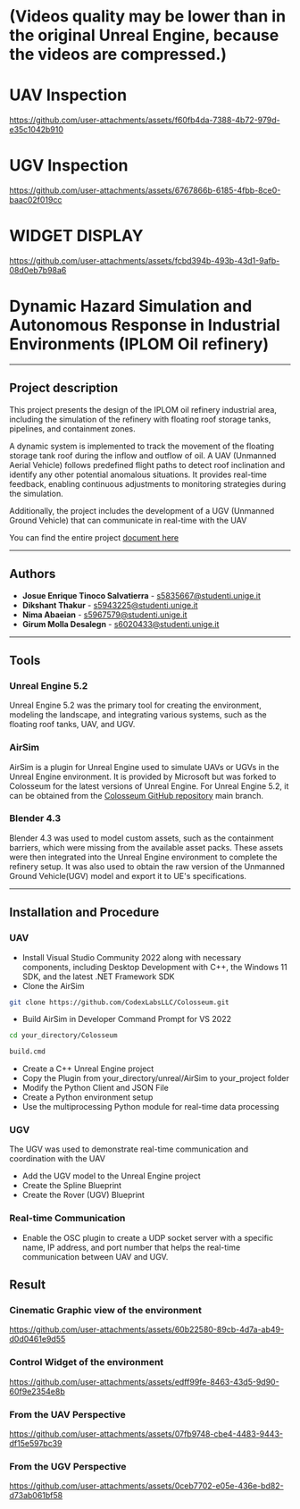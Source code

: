

# (Videos quality may be lower than in the original Unreal Engine, because the videos are compressed.)
# UAV Inspection
https://github.com/user-attachments/assets/f60fb4da-7388-4b72-979d-e35c1042b910

# UGV Inspection
https://github.com/user-attachments/assets/6767866b-6185-4fbb-8ce0-baac02f019cc

# WIDGET DISPLAY 
https://github.com/user-attachments/assets/fcbd394b-493b-43d1-9afb-08d0eb7b98a6

# Dynamic Hazard Simulation and Autonomous Response in Industrial Environments (IPLOM Oil refinery)
---
## Project description
This project presents the design of the IPLOM oil refinery industrial area, including the simulation of the refinery with floating roof storage tanks, pipelines, and containment zones.

A dynamic system is implemented to track the movement of the floating storage tank roof during the inflow and outflow of oil. A UAV (Unmanned Aerial Vehicle) follows predefined flight paths to detect roof inclination and identify any other potential anomalous situations. It provides real-time feedback, enabling continuous adjustments to monitoring strategies during the simulation.

Additionally, the project includes the development of a UGV (Unmanned Ground Vehicle) that can communicate in real-time with the UAV

You can find the entire project [document here](https://unigeit-my.sharepoint.com/:f:/g/personal/s6020433_studenti_unige_it/EqkfBAJ-7AFJpvaSTvC3uBEBt8X0KG-oGZL-6dwvnjM8lQ?e=TwoaZ4)

---
## Authors
- **Josue Enrique Tinoco Salvatierra** - s5835667@studenti.unige.it
- **Dikshant Thakur** - s5943225@studenti.unige.it
- **Nima Abaeian** - s5967579@studenti.unige.it
- **Girum Molla Desalegn** - s6020433@studenti.unige.it
---
## Tools
### Unreal Engine 5.2
Unreal Engine 5.2 was the primary tool for creating the environment, modeling the landscape, and integrating various systems, such as the floating roof tanks, UAV, and UGV. 
### AirSim
AirSim is a plugin for Unreal Engine used to simulate UAVs or UGVs in the Unreal Engine environment. It is provided by Microsoft but was forked to Colosseum for the latest versions of Unreal Engine. For Unreal Engine 5.2, it can be obtained from the [Colosseum GitHub repository](https://github.com/CodexLabsLLC/Colosseum) main branch.
### Blender 4.3
Blender 4.3 was used to model custom assets, such as the containment barriers, which were missing from the available asset packs. These assets were then integrated into the Unreal Engine environment to complete the refinery setup. It was also used to obtain the raw version of the Unmanned Ground Vehicle(UGV) model and export it to UE's specifications.

---
## Installation and Procedure
### UAV
- Install Visual Studio Community 2022 along with necessary components, including Desktop Development with C++, the Windows 11 SDK, and the latest .NET Framework SDK
- Clone the AirSim
```bash
git clone https://github.com/CodexLabsLLC/Colosseum.git
```
- Build AirSim in Developer Command Prompt for VS 2022
```bash
cd your_directory/Colosseum
```
```bash
build.cmd
```
- Create a C++ Unreal Engine project
- Copy the Plugin from your_directory/unreal/AirSim to your_project folder
- Modify the Python Client and JSON File
- Create a Python environment setup
- Use the multiprocessing Python module for real-time data processing
 ### UGV
The UGV was used to demonstrate real-time communication and coordination with the UAV 
- Add the UGV model to the Unreal Engine project
- Create the Spline Blueprint
- Create the Rover (UGV) Blueprint
### Real-time Communication
- Enable the OSC plugin to create a UDP socket server with a specific name, IP address, and port number that helps the real-time communication between UAV and UGV.
## Result
### Cinematic Graphic view of the environment
https://github.com/user-attachments/assets/60b22580-89cb-4d7a-ab49-d0d0461e9d55
### Control Widget of the environment
https://github.com/user-attachments/assets/edff99fe-8463-43d5-9d90-60f9e2354e8b
### From the UAV Perspective
https://github.com/user-attachments/assets/07fb9748-cbe4-4483-9443-df15e597bc39
### From the UGV Perspective
https://github.com/user-attachments/assets/0ceb7702-e05e-436e-bd82-d73ab061bf58


